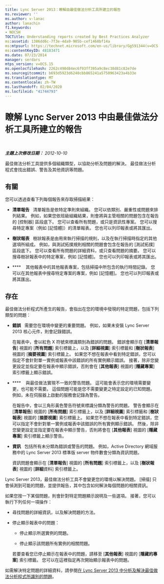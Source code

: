 ```yaml
---
title: Lync Server 2013：瞭解由最佳做法分析工具所建立的報告
ms.reviewer: ''
ms.author: v-lanac
author: lanachin
f1.keywords:
- NOCSH
TOCTitle: Understanding reports created by Best Practices Analyzer
ms:assetid: 1386dd6c-7f3e-4da9-905b-cef1468bf14a
ms:mtpsurl: https://technet.microsoft.com/en-us/library/Gg591344(v=OCS.15)
ms:contentKeyID: 48183471
ms.date: 07/23/2014
manager: serdars
mtps_version: v=OCS.15
ms.openlocfilehash: 2262c490d84ec6f93ff395a9c8ec38d81c82e7de
ms.sourcegitcommit: b693d5923d6240cbb865241a5750963423a4b33e
ms.translationtype: MT
ms.contentlocale: zh-TW
ms.lasthandoff: 02/04/2020
ms.locfileid: "41744793"
---
```

<div data-xmlns="http://www.w3.org/1999/xhtml">

<div class="topic" data-xmlns="http://www.w3.org/1999/xhtml" data-msxsl="urn:schemas-microsoft-com:xslt" data-cs="http://msdn.microsoft.com/en-us/">

<div data-asp="http://msdn2.microsoft.com/asp">

# <a name="understanding-reports-created-by-best-practices-analyzer-in-lync-server-2013"></a>瞭解 Lync Server 2013 中由最佳做法分析工具所建立的報告

</div>

<div id="mainSection">

<div id="mainBody">

<span> </span>

_**主題上次修改日期：** 2012-10-10_

最佳做法分析工具提供多個組織類型，以協助分析及問題的解決。 最佳做法分析程式會找出錯誤、警告及其他資訊等問題。

<div>

## <a name="reports"></a>有關

您可以透過查看下列每個報告來存取掃描結果：

  - **清單報告**   清單報告是依特定準則來組織。 您可以依類別、嚴重性或問題來排列結果。 例如，如果您依班級組織結果，則會將與主管相關的問題包含在報告的 [控制器] 區段底下。 您可以查看所有問題，或只是資訊性專案。 您可以搜尋特定專案（例如 [記憶體]）的清單報表。 您也可以列印報表或將其匯出。

  - **樹狀報表**   樹狀報表是由用來執行掃描的規則，以及在執行掃描時指定的其他選項所組成。 例如，與測試拓撲規則相關的問題會包含在報告的 [測試拓撲] 區段底下。 您可以查看所有問題的詳細資料，或只查看問題的摘要。 您可以搜尋樹狀報表中的特定專案，例如 [記憶體]。 您也可以列印報表或將其匯出。

  - ****    其他報表中的其他報表專案，包括掃描中所包含的執行時間記錄。 您可以在其他報表中搜尋特定專案的專案，例如 [記憶體]。 您也可以列印報表或將其匯出。

</div>

<div>

## <a name="issues"></a>存在

最佳做法分析程式所產生的報告，會指出在您的環境中發現的特定問題，包括下列類型的問題：

  - **錯誤**   需要您在環境中變更的重要問題。 例如，如果未安裝 Lync Server 2013 核心元件，則會記錄錯誤。
    
    在報表中，會以紅色 X 符號來標識類別為錯誤的問題。 錯誤會顯示在 [**清單報告**] 視圖的 [**所有問題**] 索引標籤上，以及 [**詳細視圖**] 索引標籤和 [**樹狀報表**] 視圖的 [**摘要視圖**] 索引標籤上。 如果您不想在報表中看到特定錯誤，您可以指定不會針對單一實例或報表中該錯誤的所有實例顯示錯誤。 接著，除非您變更設定並指定要在報表中顯示錯誤，否則會在 [**其他報表**] 視圖的 [**隱藏專案**] 索引標籤上顯示錯誤。

  - ****    與最佳做法實現不一致的警告問題。 這可能會表示您的環境需要變更，也可能不需要。 這個問題可能是您不需要變更之特定設定的已知問題。 例如，未在伺服器上啟動的服務會記錄為警告。
    
    在報告中，會以三角形黃色警告符號來標識分類為警告的問題。 警告會顯示在 [**清單報告**] 視圖的 [**所有問題**] 索引標籤上，以及 [**詳細視圖**] 索引標籤和 [**樹狀報表**] 視圖的 [**摘要視圖**] 索引標籤上。 如果您不想在報表中看到特定錯誤，您可以指定不會針對單一實例或報表中該錯誤的所有實例顯示錯誤。 然後，除非您變更設定並指定要在報表中顯示警告，否則將會在 [**其他報表**] 視圖的 [**隱藏專案**] 索引標籤上顯示警告。

  - **資訊**   包括所有未分類為錯誤或警告的問題。 例如，Active Directory 網域服務中的 Lync Server 2013 標準版 server 物件數會分類為資訊問題。
    
    資訊問題會顯示在 [**清單報告**] 視圖的 [**所有問題**] 索引標籤上，以及 [**樹狀報表**] 視圖的 [**詳細**資料] 索引標籤上。

Lync Server 2013，最佳做法分析工具不會變更您的環境以解決問題。 [掃描] 只會偵測到可能的問題，並提供報告，其中包含如何解決每個問題的相關資訊。

如果您按一下某個問題，則會針對特定問題顯示說明及一些選項。 接著，您可以執行下列任何一項操作：

  - 尋找問題的詳細資訊，以及解決問題的方法。

  - 停止顯示報表中的問題：
    
      - 停止顯示所選實例的問題。
    
      - 停止顯示該問題所有實例的相關問題。
    
    若要查看您已停止顯示在報表中的問題，請移至 [**其他報表**] 視圖的 [**隱藏的專案**] 索引標籤。 您可以在這裡指定再次開始顯示報表中的問題。

如需解決特定問題的詳細資料，請參閱[在 Lync Server 2013 中分析及解決最佳做法分析程式所識別的問題](lync-server-2013-analyzing-and-resolving-issues-identified-by-best-practices-analyzer.md)。

</div>

</div>

<span> </span>

</div>

</div>

</div>

